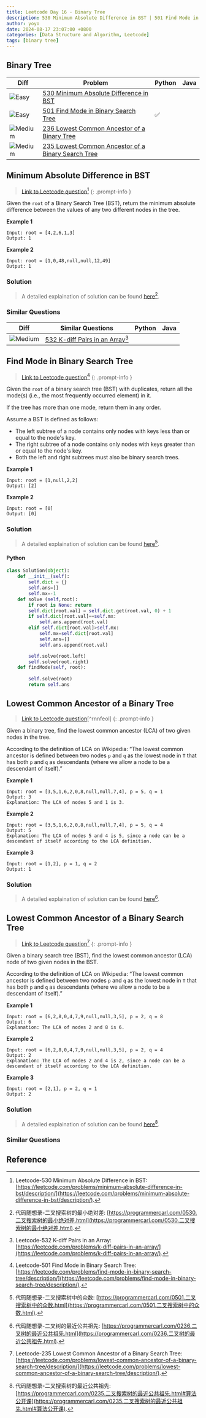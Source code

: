 ```yaml
---
title: Leetcode Day 16 - Binary Tree
description: 530 Minimum Absolute Difference in BST | 501 Find Mode in Binary Search Tree | 236 Lowest Common Ancestor of a Binary Tree | 235 Lowest Common Ancestor of a Binary Search Tree
author: yoyo
date: 2024-08-17 23:07:00 +0800
categories: [Data Structure and Algorithm, Leetcode]
tags: [binary tree]
---
```


## Binary Tree

| Diff                                                                                                | Problem                                                                                 | Python | Java |
|-----------------------------------------------------------------------------------------------------|-----------------------------------------------------------------------------------------|--------|------|
| ![Easy](https://img.shields.io/badge/Easy-brightgreen)                                                | [530 Minimum Absolute Difference in BST](#minimum-absolute-difference-in-bst)                                          |        |      |
| ![Easy](https://img.shields.io/badge/Easy-brightgreen)                                                | [501 Find Mode in Binary Search Tree](#find-mode-in-binary-search-tree)                |✅      |      |
| ![Medium](https://img.shields.io/badge/Medium-yellow)                                              | [236 Lowest Common Ancestor of a Binary Tree](#lowest-common-ancestor-of-a-binary-tree)               |        |      |
| ![Medium](https://img.shields.io/badge/Medium-yellow)                                               | [235 Lowest Common Ancestor of a Binary Search Tree](#lowest-common-ancestor-of-a-binary-search-tree)                                       |        |      |

## Minimum Absolute Difference in BST

> [Link to Leetcode question](https://leetcode.com/problems/minimum-absolute-difference-in-bst/description/)[^madib]
{: .prompt-info }

Given the `root` of a Binary Search Tree (BST), return the minimum absolute difference between the values of any two different nodes in the tree.

**Example 1**

[image]: minimum-absolute-difference-in-bst-example-1

```
Input: root = [4,2,6,1,3]
Output: 1
```

**Example 2**

[image]: minimum-absolute-difference-in-bst-example-2

```
Input: root = [1,0,48,null,null,12,49]
Output: 1
```

### Solution

> A detailed explaination of solution can be found [here](https://programmercarl.com/0530.二叉搜索树的最小绝对差.html)[^madibSolution].


### Similar Questions

| Diff                                                                                                 | Similar Questions                                                                                       | Python | Java |
|------------------------------------------------------------------------------------------------------|---------------------------------------------------------------------------------------------------------|--------|------|
| ![Medium](https://img.shields.io/badge/Medium-yellow)                                                | [532 K-diff Pairs in an Array](https://leetcode.com/problems/k-diff-pairs-in-an-array/)[^kdpiaa] |        |      |

## Find Mode in Binary Search Tree

> [Link to Leetcode question](https://leetcode.com/problems/find-mode-in-binary-search-tree/description/)[^fmibst]
{: .prompt-info }

Given the `root` of a binary search tree (BST) with duplicates, return all the mode(s) (i.e., the most frequently occurred element) in it.

If the tree has more than one mode, return them in any order.

Assume a BST is defined as follows:

- The left subtree of a node contains only nodes with keys less than or equal to the node's key.
- The right subtree of a node contains only nodes with keys greater than or equal to the node's key.
- Both the left and right subtrees must also be binary search trees.

**Example 1**

[image]: find-mode-in-binary-search-tree-example-1

```
Input: root = [1,null,2,2]
Output: [2]
```

**Example 2**

```
Input: root = [0]
Output: [0]
```

### Solution

> A detailed explaination of solution can be found [here](https://programmercarl.com/0501.二叉搜索树中的众数.html)[^fmibstSolution].

#### Python

```python
class Solution(object):
    def __init__(self):
        self.dict = {}
        self.ans=[]
        self.mx=-1
    def solve (self,root):
        if root is None: return
        self.dict[root.val] = self.dict.get(root.val, 0) + 1
        if self.dict[root.val]==self.mx:
            self.ans.append(root.val)
        elif self.dict[root.val]>self.mx:
            self.mx=self.dict[root.val]
            self.ans=[]
            self.ans.append(root.val)

        self.solve(root.left)
        self.solve(root.right)
    def findMode(self, root):
        
        self.solve(root)
        return self.ans
```

## Lowest Common Ancestor of a Binary Tree

> [Link to Leetcode question](https://leetcode.com/problems/lowest-common-ancestor-of-a-binary-tree/description/)[^rnnfeol]
{: .prompt-info }

Given a binary tree, find the lowest common ancestor (LCA) of two given nodes in the tree.

According to the definition of LCA on Wikipedia: “The lowest common ancestor is defined between two nodes `p` and `q` as the lowest node in `T` that has both `p` and `q` as descendants (where we allow a node to be a descendant of itself).”

**Example 1**

[image]: lowest-common-ancestor-of-a-binary-tree-example-1

```
Input: root = [3,5,1,6,2,0,8,null,null,7,4], p = 5, q = 1
Output: 3
Explanation: The LCA of nodes 5 and 1 is 3.
```

**Example 2**

[image]: lowest-common-ancestor-of-a-binary-tree-example-2

```
Input: root = [3,5,1,6,2,0,8,null,null,7,4], p = 5, q = 4
Output: 5
Explanation: The LCA of nodes 5 and 4 is 5, since a node can be a descendant of itself according to the LCA definition.
```

**Example 3**

```
Input: root = [1,2], p = 1, q = 2
Output: 1
```

### Solution

> A detailed explaination of solution can be found [here](https://programmercarl.com/0236.二叉树的最近公共祖先.html)[^rnnfeolSolution].

## Lowest Common Ancestor of a Binary Search Tree

> [Link to Leetcode question](https://leetcode.com/problems/lowest-common-ancestor-of-a-binary-search-tree/description/)[^lcaoabst]
{: .prompt-info }

Given a binary search tree (BST), find the lowest common ancestor (LCA) node of two given nodes in the BST.

According to the definition of LCA on Wikipedia: “The lowest common ancestor is defined between two nodes `p` and `q` as the lowest node in `T` that has both `p` and `q` as descendants (where we allow a node to be a descendant of itself).” 

**Example 1**

[image]: lowest-common-ancestor-of-a-binary-search-tree-example-1

```
Input: root = [6,2,8,0,4,7,9,null,null,3,5], p = 2, q = 8
Output: 6
Explanation: The LCA of nodes 2 and 8 is 6.
```

**Example 2**

[image]: lowest-common-ancestor-of-a-binary-search-tree-example-2

```
Input: root = [6,2,8,0,4,7,9,null,null,3,5], p = 2, q = 4
Output: 2
Explanation: The LCA of nodes 2 and 4 is 2, since a node can be a descendant of itself according to the LCA definition.
```

**Example 3**

```
Input: root = [2,1], p = 2, q = 1
Output: 2
```

### Solution

> A detailed explaination of solution can be found [here](https://programmercarl.com/0235.二叉搜索树的最近公共祖先.html#算法公开课)[^lcaoabstSolution].

[^lcaoabstSolution]:代码随想录-二叉搜索树的最近公共祖先: [https://programmercarl.com/0235.二叉搜索树的最近公共祖先.html#算法公开课](https://programmercarl.com/0235.二叉搜索树的最近公共祖先.html#算法公开课).
### Similar Questions

## Reference
[^madib]:Leetcode-530 Minimum Absolute Difference in BST: [https://leetcode.com/problems/minimum-absolute-difference-in-bst/description/](https://leetcode.com/problems/minimum-absolute-difference-in-bst/description/).
[^madibSolution]:代码随想录-二叉搜索树的最小绝对差: [https://programmercarl.com/0530.二叉搜索树的最小绝对差.html](https://programmercarl.com/0530.二叉搜索树的最小绝对差.html).
[^kdpiaa]:Leetcode-532 K-diff Pairs in an Array: [https://leetcode.com/problems/k-diff-pairs-in-an-array/](https://leetcode.com/problems/k-diff-pairs-in-an-array/).
[^fmibst]:Leetcode-501 Find Mode in Binary Search Tree: [https://leetcode.com/problems/find-mode-in-binary-search-tree/description/](https://leetcode.com/problems/find-mode-in-binary-search-tree/description/).
[^fmibstSolution]:代码随想录-二叉搜索树中的众数: [https://programmercarl.com/0501.二叉搜索树中的众数.html](https://programmercarl.com/0501.二叉搜索树中的众数.html).
[^lcaoabt]:Leetcode-236 Lowest Common Ancestor of a Binary Tree: [https://leetcode.com/problems/lowest-common-ancestor-of-a-binary-tree/description/](https://leetcode.com/problems/lowest-common-ancestor-of-a-binary-tree/description/).
[^rnnfeolSolution]:代码随想录-二叉树的最近公共祖先: [https://programmercarl.com/0236.二叉树的最近公共祖先.html](https://programmercarl.com/0236.二叉树的最近公共祖先.html).
[^lcaoabst]:Leetcode-235 Lowest Common Ancestor of a Binary Search Tree: [https://leetcode.com/problems/lowest-common-ancestor-of-a-binary-search-tree/description/](https://leetcode.com/problems/lowest-common-ancestor-of-a-binary-search-tree/description/).


